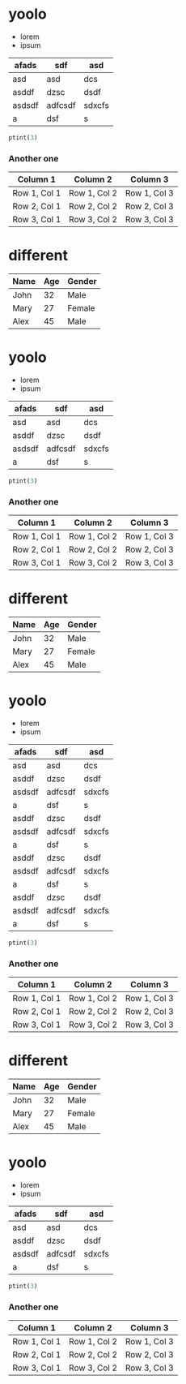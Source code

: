 # yoolo

- lorem
- ipsum

| afads  | sdf     | asd    |
| ------ | ------- | ------ |
| asd    | asd     | dcs    |
| asddf  | dzsc    | dsdf   |
| asdsdf | adfcsdf | sdxcfs |
| a      | dsf     | s      |

```python
ptint(3)
```

### Another one

| Column 1 | Column 2 | Column 3 |
|----------|----------|----------|
| Row 1, Col 1 | Row 1, Col 2 | Row 1, Col 3 |
| Row 2, Col 1 | Row 2, Col 2 | Row 2, Col 3 |
| Row 3, Col 1 | Row 3, Col 2 | Row 3, Col 3 |

# different

| Name | Age | Gender |
|------|-----|--------|
| John | 32 | Male |
| Mary | 27 | Female |
| Alex | 45 | Male |

# yoolo

- lorem
- ipsum

| afads  | sdf     | asd    |
| ------ | ------- | ------ |
| asd    | asd     | dcs    |
| asddf  | dzsc    | dsdf   |
| asdsdf | adfcsdf | sdxcfs |
| a      | dsf     | s      |

```python
ptint(3)
```

### Another one

| Column 1 | Column 2 | Column 3 |
|----------|----------|----------|
| Row 1, Col 1 | Row 1, Col 2 | Row 1, Col 3 |
| Row 2, Col 1 | Row 2, Col 2 | Row 2, Col 3 |
| Row 3, Col 1 | Row 3, Col 2 | Row 3, Col 3 |

# different

| Name | Age | Gender |
|------|-----|--------|
| John | 32 | Male |
| Mary | 27 | Female |
| Alex | 45 | Male |

# yoolo

- lorem
- ipsum

| afads  | sdf     | asd    |
| ------ | ------- | ------ |
| asd    | asd     | dcs    |
| asddf  | dzsc    | dsdf   |
| asdsdf | adfcsdf | sdxcfs |
| a      | dsf     | s      |
| asddf  | dzsc    | dsdf   |
| asdsdf | adfcsdf | sdxcfs |
| a      | dsf     | s      |
| asddf  | dzsc    | dsdf   |
| asdsdf | adfcsdf | sdxcfs |
| a      | dsf     | s      |
| asddf  | dzsc    | dsdf   |
| asdsdf | adfcsdf | sdxcfs |
| a      | dsf     | s      |

```python
ptint(3)
```

### Another one

| Column 1 | Column 2 | Column 3 |
|----------|----------|----------|
| Row 1, Col 1 | Row 1, Col 2 | Row 1, Col 3 |
| Row 2, Col 1 | Row 2, Col 2 | Row 2, Col 3 |
| Row 3, Col 1 | Row 3, Col 2 | Row 3, Col 3 |

# different

| Name | Age | Gender |
|------|-----|--------|
| John | 32 | Male |
| Mary | 27 | Female |
| Alex | 45 | Male |

# yoolo

- lorem
- ipsum

| afads  | sdf     | asd    |
| ------ | ------- | ------ |
| asd    | asd     | dcs    |
| asddf  | dzsc    | dsdf   |
| asdsdf | adfcsdf | sdxcfs |
| a      | dsf     | s      |

```python
ptint(3)
```

### Another one

| Column 1 | Column 2 | Column 3 |
|----------|----------|----------|
| Row 1, Col 1 | Row 1, Col 2 | Row 1, Col 3 |
| Row 2, Col 1 | Row 2, Col 2 | Row 2, Col 3 |
| Row 3, Col 1 | Row 3, Col 2 | Row 3, Col 3 |

